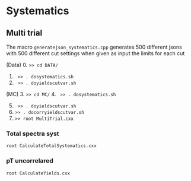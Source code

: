 # Systematics

## Multi trial

The macro ```generatejson_systematics.cpp``` generates 500 different jsons with 500 different cut settings when given as input the limits for each cut

(Data)
0. ``` >> cd DATA/ ```
1. ``` >> . dosystematics.sh```
2. ``` >> . doyieldscutvar.sh```

(MC)
3. ``` >> cd MC/ ```
4. ``` >> . dosystematics.sh```

5. ``` >> . doyieldscutvar.sh```
6. ``` >> . docorryieldscutvar.sh ```
7. ``` >> root MultiTrial.cxx ```

### Total spectra syst
``` root CalculateTotalSystematics.cxx ```

### pT uncorrelared
```root CalculateYields.cxx```

